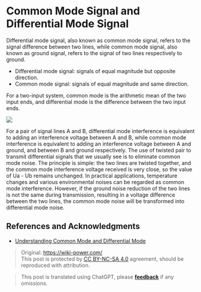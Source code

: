 # Common Mode Signal and Differential Mode Signal

Differential mode signal, also known as common mode signal, refers to the signal difference between two lines, while common mode signal, also known as ground signal, refers to the signal of two lines respectively to ground.

- Differential mode signal: signals of equal magnitude but opposite direction.
- Common mode signal: signals of equal magnitude and same direction.

For a two-input system, common mode is the arithmetic mean of the two input ends, and differential mode is the difference between the two input ends.

![](https://wiki-media-1253965369.cos.ap-guangzhou.myqcloud.com/img/20211216134434.png)

For a pair of signal lines A and B, differential mode interference is equivalent to adding an interference voltage between A and B, while common mode interference is equivalent to adding an interference voltage between A and ground, and between B and ground respectively. The use of twisted pair to transmit differential signals that we usually see is to eliminate common mode noise. The principle is simple: the two lines are twisted together, and the common mode interference voltage received is very close, so the value of Ua - Ub remains unchanged. In practical applications, temperature changes and various environmental noises can be regarded as common mode interference. However, if the ground noise reduction of the two lines is not the same during transmission, resulting in a voltage difference between the two lines, the common mode noise will be transformed into differential mode noise.

## References and Acknowledgments

- [Understanding Common Mode and Differential Mode](http://murata.eetrend.com/article/2018-05/1001554.html)

> Original: <https://wiki-power.com/>  
> This post is protected by [CC BY-NC-SA 4.0](https://creativecommons.org/licenses/by/4.0/deed.en) agreement, should be reproduced with attribution.

> This post is translated using ChatGPT, please [**feedback**](https://github.com/linyuxuanlin/Wiki_MkDocs/issues/new) if any omissions.